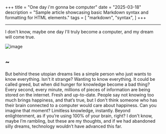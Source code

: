 +++
title = "One day i'm gonna be computer"
date = "2025-03-18"
description = "Sample article showcasing basic Markdown syntax and formatting for HTML elements."
tags = [
    "markdown",
    "syntax",
]
+++

---

I don't know, maybe one day I'll truly become a computer, and my dream will come true.
<!--more-->

![image](/images/onedaycomputer.jpg)

## ~

But behind these utopian dreams lies a simple person who just wants to know everything. Isn't it strange? Wanting to know everything. It could be called greed, but when did hunger for knowledge become a bad thing? Every second, every minute, millions of pieces of information are being stored on the internet. Fresh and up-to-date. People say not knowing too much brings happiness, and that’s true, but I don't think someone who has their brain connected to a computer would care about happiness. Can you imagine that moment? Limitless knowledge, instantly. Beyond enlightenment, as if you’re using 100% of your brain, right? I don't know, maybe I’m rambling, but these are my thoughts, and if we had abandoned silly dreams, technology wouldn’t have advanced this far.